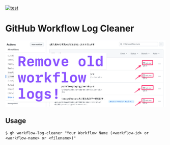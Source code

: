 [![test](https://github.com/toshimaru/gh-workflow-log-cleaner/actions/workflows/test.yml/badge.svg)](https://github.com/toshimaru/gh-workflow-log-cleaner/actions/workflows/test.yml)

# GitHub Workflow Log Cleaner

![OG Image](./img/og.png)

## Usage

```console
$ gh workflow-log-cleaner "Your Workflow Name (<workflow-id> or <workflow-name> or <filename>)"
```
